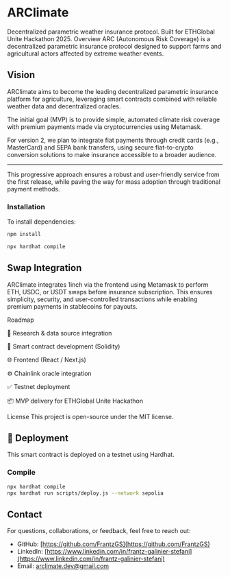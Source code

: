 # ARClimate
Decentralized parametric weather insurance protocol. Built for ETHGlobal Unite Hackathon 2025.
Overview
ARC (Autonomous Risk Coverage) is a decentralized parametric insurance protocol designed to support farms and agricultural actors affected by extreme weather events.

## Vision

ARClimate aims to become the leading decentralized parametric insurance platform for agriculture, leveraging smart contracts combined with reliable weather data and decentralized oracles.

The initial goal (MVP) is to provide simple, automated climate risk coverage with premium payments made via cryptocurrencies using Metamask.

For version 2, we plan to integrate fiat payments through credit cards (e.g., MasterCard) and SEPA bank transfers, using secure fiat-to-crypto conversion solutions to make insurance accessible to a broader audience.

---

This progressive approach ensures a robust and user-friendly service from the first release, while paving the way for mass adoption through traditional payment methods.


### Installation

To install dependencies:

```bash
npm install

npx hardhat compile

```


## Swap Integration

ARClimate integrates 1inch via the frontend using Metamask to perform ETH, USDC, or USDT swaps before insurance subscription. This ensures simplicity, security, and user-controlled transactions while enabling premium payments in stablecoins for payouts.







Roadmap

🧠 Research & data source integration

🔐 Smart contract development (Solidity)

🌐 Frontend (React / Next.js)

⚙️ Chainlink oracle integration

✅ Testnet deployment

📦 MVP delivery for ETHGlobal Unite Hackathon


License
This project is open-source under the MIT license. 





## 🚀 Deployment

This smart contract is deployed on a testnet using Hardhat.








### Compile

```bash
npx hardhat compile
npx hardhat run scripts/deploy.js --network sepolia
```

## Contact

For questions, collaborations, or feedback, feel free to reach out:

- GitHub: [https://github.com/FrantzGS](https://github.com/FrantzGS)  
- LinkedIn: [https://www.linkedin.com/in/frantz-galinier-stefani](https://www.linkedin.com/in/frantz-galinier-stefani)
- Email: arclimate.dev@gmail.com 



